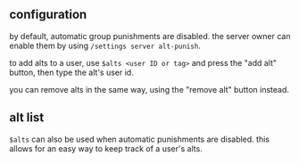 <script>
  import DocsTemplate from "$lib/components/docs/DocsTemplate.svelte"
</script>

<DocsTemplate title='automatic alt punishments' desc="with this server setting enabled, all of a user's accounts will be punished when one account is punished. this helps prevent mute/ban evasion and the hassle of punishing multiple accounts." />

## configuration

by default, automatic group punishments are disabled. the server owner can enable them by using `/settings server alt-punish`.

to add alts to a user, use `$alts <user ID or tag>` and press the "add alt" button, then type the alt's user id.

you can remove alts in the same way, using the "remove alt" button instead.

## alt list

`$alts` can also be used when automatic punishments are disabled. this allows for an easy way to keep track of a user's alts.
